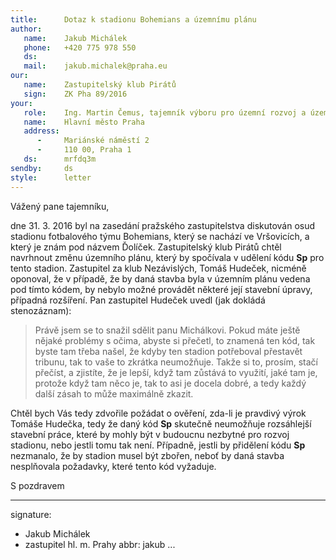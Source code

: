 ```yaml
---
title:      Dotaz k stadionu Bohemians a územnímu plánu
author:
   name:    Jakub Michálek
   phone:   +420 775 978 550
   ds:      
   mail:    jakub.michalek@praha.eu
our:
   name:    Zastupitelský klub Pirátů
   sign:    ZK Pha 89/2016
your:
   role:    Ing. Martin Čemus, tajemník výboru pro územní rozvoj a územní plán
   name:    Hlavní město Praha
   address:
      -     Mariánské náměstí 2
      -     110 00, Praha 1
   ds:      mrfdq3m
sendby:     ds
style:      letter
---
```


Vážený pane tajemníku,

dne 31. 3. 2016 byl na zasedání pražského zastupitelstva diskutován osud stadionu fotbalového týmu Bohemians, který se nachází ve Vršovicích, a který je znám pod názvem Ďolíček. Zastupitelský klub Pirátů chtěl navrhnout změnu územního plánu, který by spočívala v udělení kódu **Sp** pro tento stadion. Zastupitel za klub Nezávislých, Tomáš Hudeček, nicméně oponoval, že v případě, že by daná stavba byla v územním plánu vedena pod tímto kódem, by nebylo možné provádět některé její stavební úpravy, případná rozšíření. Pan zastupitel Hudeček uvedl (jak dokládá stenozáznam):

> Právě jsem se to snažil sdělit panu Michálkovi. Pokud máte ještě nějaké problémy s očima, abyste si přečetl, to znamená ten kód, tak byste tam třeba našel, že kdyby ten stadion potřeboval přestavět tribunu, tak to vaše to zkrátka neumožňuje. Takže si to, prosím, stačí přečíst, a zjistíte, že je lepší, když tam zůstává to využití, jaké tam je, protože když tam něco je, tak to asi je docela dobré, a tedy každý další zásah to může maximálně zkazit.

Chtěl bych Vás tedy zdvořile požádat o ověření, zda-li je pravdivý výrok Tomáše Hudečka, tedy že daný kód **Sp** skutečně neumožňuje rozsáhlejší stavební práce, které by mohly být v budoucnu nezbytné pro rozvoj stadionu, nebo jestli tomu tak není. Případně, jestli by přidělení kódu **Sp** nezmanalo, že by stadion musel být zbořen, neboť by daná stavba nesplňovala požadavky, které tento kód vyžaduje.

S pozdravem

---
signature: 
  - Jakub Michálek
  - zastupitel hl. m. Prahy
abbr:       jakub
...
